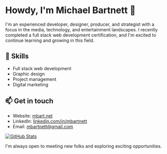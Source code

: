 # Howdy, I'm Michael Bartnett 👋

I'm an experienced developer, designer, producer, and strategist with a focus in the media, technology, and entertainment landscapes. I recently completed a full stack web development certification, and I'm excited to continue learning and growing in this field.

## 🚀 Skills

- Full stack web development
- Graphic design
- Project management
- Digital marketing

## 📫 Get in touch

- Website: [mbart.net](http://mbart.net/)
- LinkedIn: [linkedin.com/in/mbartnett](https://www.linkedin.com/in/mbartnett)
- Email: [mbartnett@gmail.com](mailto:mbartnett@gmail.com)

[![GitHub Stats](https://github-readme-stats.vercel.app/api?username=mbartnett&theme=github_dark_dimmed&show_icons=true)](https://github.com/mbartnett) 

I'm always open to meeting new folks and exploring exciting opportunities.


<!--
**mbartnett/mbartnett** is a ✨ _special_ ✨ repository because its `README.md` (this file) appears on your GitHub profile.

Here are some ideas to get you started:

- 🔭 I’m currently working on ...
- 🌱 I’m currently learning ...
- 👯 I’m looking to collaborate on ...
- 🤔 I’m looking for help with ...
- 💬 Ask me about ...
- 📫 How to reach me: ...
- 😄 Pronouns: ...
- ⚡ Fun fact: ...
-->
